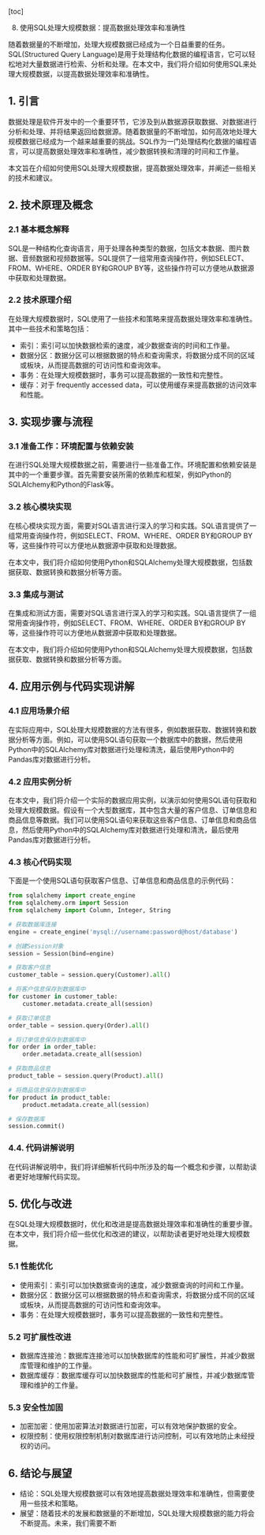 
[toc]                    
                
                
8. 使用SQL处理大规模数据：提高数据处理效率和准确性

随着数据量的不断增加，处理大规模数据已经成为一个日益重要的任务。SQL(Structured Query Language)是用于处理结构化数据的编程语言，它可以轻松地对大量数据进行检索、分析和处理。在本文中，我们将介绍如何使用SQL来处理大规模数据，以提高数据处理效率和准确性。

## 1. 引言

数据处理是软件开发中的一个重要环节，它涉及到从数据源获取数据、对数据进行分析和处理、并将结果返回给数据源。随着数据量的不断增加，如何高效地处理大规模数据已经成为一个越来越重要的挑战。SQL作为一门处理结构化数据的编程语言，可以提高数据处理效率和准确性，减少数据转换和清理的时间和工作量。

本文旨在介绍如何使用SQL处理大规模数据，提高数据处理效率，并阐述一些相关的技术和建议。

## 2. 技术原理及概念

### 2.1 基本概念解释

SQL是一种结构化查询语言，用于处理各种类型的数据，包括文本数据、图片数据、音频数据和视频数据等。SQL提供了一组常用查询操作符，例如SELECT、FROM、WHERE、ORDER BY和GROUP BY等，这些操作符可以方便地从数据源中获取和处理数据。

### 2.2 技术原理介绍

在处理大规模数据时，SQL使用了一些技术和策略来提高数据处理效率和准确性。其中一些技术和策略包括：

- 索引：索引可以加快数据检索的速度，减少数据查询的时间和工作量。
- 数据分区：数据分区可以根据数据的特点和查询需求，将数据分成不同的区域或板块，从而提高数据的可访问性和查询效率。
- 事务：在处理大规模数据时，事务可以提高数据的一致性和完整性。
- 缓存：对于 frequently accessed data，可以使用缓存来提高数据的访问效率和性能。

## 3. 实现步骤与流程

### 3.1 准备工作：环境配置与依赖安装

在进行SQL处理大规模数据之前，需要进行一些准备工作。环境配置和依赖安装是其中的一个重要步骤。首先需要安装所需的依赖库和框架，例如Python的SQLAlchemy和Python的Flask等。

### 3.2 核心模块实现

在核心模块实现方面，需要对SQL语言进行深入的学习和实践。SQL语言提供了一组常用查询操作符，例如SELECT、FROM、WHERE、ORDER BY和GROUP BY等，这些操作符可以方便地从数据源中获取和处理数据。

在本文中，我们将介绍如何使用Python和SQLAlchemy处理大规模数据，包括数据获取、数据转换和数据分析等方面。

### 3.3 集成与测试

在集成和测试方面，需要对SQL语言进行深入的学习和实践。SQL语言提供了一组常用查询操作符，例如SELECT、FROM、WHERE、ORDER BY和GROUP BY等，这些操作符可以方便地从数据源中获取和处理数据。

在本文中，我们将介绍如何使用Python和SQLAlchemy处理大规模数据，包括数据获取、数据转换和数据分析等方面。

## 4. 应用示例与代码实现讲解

### 4.1 应用场景介绍

在实际应用中，SQL处理大规模数据的方法有很多，例如数据获取、数据转换和数据分析等方面。例如，可以使用SQL语句获取一个数据库中的数据，然后使用Python中的SQLAlchemy库对数据进行处理和清洗，最后使用Python中的Pandas库对数据进行分析。

### 4.2 应用实例分析

在本文中，我们将介绍一个实际的数据应用实例，以演示如何使用SQL语句获取和处理大规模数据。假设有一个大型数据库，其中包含大量的客户信息、订单信息和商品信息等数据。我们可以使用SQL语句来获取这些客户信息、订单信息和商品信息，然后使用Python中的SQLAlchemy库对数据进行处理和清洗，最后使用Pandas库对数据进行分析。

### 4.3 核心代码实现

下面是一个使用SQL语句获取客户信息、订单信息和商品信息的示例代码：
```python
from sqlalchemy import create_engine
from sqlalchemy.orm import Session
from sqlalchemy import Column, Integer, String

# 获取数据库连接
engine = create_engine('mysql://username:password@host/database')

# 创建Session对象
session = Session(bind=engine)

# 获取客户信息
customer_table = session.query(Customer).all()

# 将客户信息保存到数据库中
for customer in customer_table:
    customer.metadata.create_all(session)

# 获取订单信息
order_table = session.query(Order).all()

# 将订单信息保存到数据库中
for order in order_table:
    order.metadata.create_all(session)

# 获取商品信息
product_table = session.query(Product).all()

# 将商品信息保存到数据库中
for product in product_table:
    product.metadata.create_all(session)

# 保存数据库
session.commit()
```

### 4.4. 代码讲解说明

在代码讲解说明中，我们将详细解析代码中所涉及的每一个概念和步骤，以帮助读者更好地理解代码实现。

## 5. 优化与改进

在SQL处理大规模数据时，优化和改进是提高数据处理效率和准确性的重要步骤。在本文中，我们将介绍一些优化和改进的建议，以帮助读者更好地处理大规模数据。

### 5.1 性能优化

- 使用索引：索引可以加快数据查询的速度，减少数据查询的时间和工作量。
- 数据分区：数据分区可以根据数据的特点和查询需求，将数据分成不同的区域或板块，从而提高数据的可访问性和查询效率。
- 事务：在处理大规模数据时，事务可以提高数据的一致性和完整性。

### 5.2 可扩展性改进

- 数据库连接池：数据库连接池可以加快数据库的性能和可扩展性，并减少数据库管理和维护的工作量。
- 数据库缓存：数据库缓存可以加快数据库的性能和可扩展性，并减少数据库管理和维护的工作量。

### 5.3 安全性加固

- 加密加密：使用加密算法对数据进行加密，可以有效地保护数据的安全。
- 权限控制：使用权限控制机制对数据库进行访问控制，可以有效地防止未经授权的访问。

## 6. 结论与展望

- 结论：SQL处理大规模数据可以有效地提高数据处理效率和准确性，但需要使用一些技术和策略。
- 展望：随着技术的发展和数据量的不断增加，SQL处理大规模数据的能力将会不断提高。未来，我们需要不断

